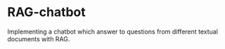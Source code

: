 # RAG-chatbot
Implementing a chatbot which answer to questions from different textual documents with RAG.
